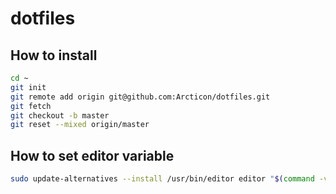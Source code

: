 # dotfiles

## How to install
```bash
cd ~
git init
git remote add origin git@github.com:Arcticon/dotfiles.git
git fetch
git checkout -b master
git reset --mixed origin/master
```

## How to set editor variable
```bash
sudo update-alternatives --install /usr/bin/editor editor "$(command -v vim)" 100
```